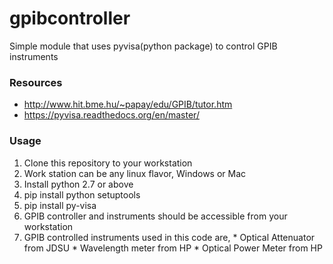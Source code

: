 # gpibcontroller
 Simple module that uses pyvisa(python package) to control GPIB instruments



### Resources
 * http://www.hit.bme.hu/~papay/edu/GPIB/tutor.htm
 * https://pyvisa.readthedocs.org/en/master/

### Usage

 1. Clone this repository to your workstation
   1. Work station can be any linux flavor, Windows or Mac
 2. Install python 2.7 or above
   1. pip install python setuptools
   2. pip install py-visa 
 3. GPIB controller and instruments should be accessible from your workstation
   1. GPIB controlled instruments used in this code are,
     * Optical Attenuator from JDSU
     * Wavelength meter from HP
     * Optical Power Meter from HP   
